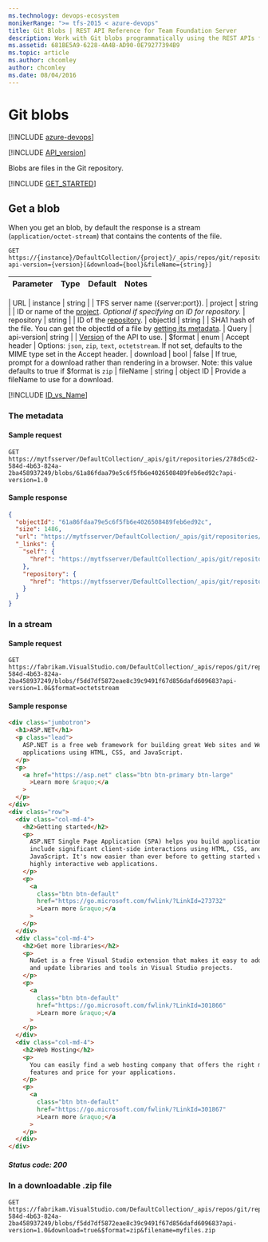 ```yaml
---
ms.technology: devops-ecosystem
monikerRange: ">= tfs-2015 < azure-devops"
title: Git Blobs | REST API Reference for Team Foundation Server
description: Work with Git blobs programmatically using the REST APIs for Team Foundation Server.
ms.assetid: 681BE5A9-6228-4A4B-AD90-0E79277394B9
ms.topic: article
ms.author: chcomley
author: chcomley
ms.date: 08/04/2016
---
```


# Git blobs

[!INCLUDE [azure-devops](../_data/azure-devops-message.md)]

[!INCLUDE [API_version](../_data/version.md)]

Blobs are files in the Git repository.

[!INCLUDE [GET_STARTED](../_data/get-started.md)]

## Get a blob

When you get an blob, by default the response is a stream (`application/octet-stream`) that contains the contents of the file.

```no-highlight
GET https://{instance}/DefaultCollection/{project}/_apis/repos/git/repositories/{repository}/blobs/{objectId}?api-version={version}[&download={bool}&fileName={string}]
```

| Parameter | Type | Default | Notes |
| :-------- | :--- | :------ | :---- |


| URL
| instance | string | | TFS server name ({server:port}).
| project | string | | ID or name of the [project](../tfs/projects.md). _Optional if specifying an ID for repository._
| repository | string | | ID of the [repository](./repositories.md).
| objectId | string | | SHA1 hash of the file. You can get the objectId of a file by [getting its metadata](./items.md#afile).
| Query
| api-version| string | | [Version](../../concepts/rest-api-versioning.md) of the API to use.
| \$format | enum | Accept header | Options: `json`, `zip`, `text`, `octetstream`. If not set, defaults to the MIME type set in the Accept header.
| download | bool | false | If true, prompt for a download rather than rendering in a browser. Note: this value defaults to true if \$format is `zip`
| fileName | string | object ID | Provide a fileName to use for a download.

[!INCLUDE [ID_vs_Name](_data/id_or_name.md)]

### The metadata

#### Sample request

```
GET https://mytfsserver/DefaultCollection/_apis/git/repositories/278d5cd2-584d-4b63-824a-2ba458937249/blobs/61a86fdaa79e5c6f5fb6e4026508489feb6ed92c?api-version=1.0
```

#### Sample response

```json
{
  "objectId": "61a86fdaa79e5c6f5fb6e4026508489feb6ed92c",
  "size": 1486,
  "url": "https://mytfsserver/DefaultCollection/_apis/git/repositories/278d5cd2-584d-4b63-824a-2ba458937249/blobs/61a86fdaa79e5c6f5fb6e4026508489feb6ed92c",
  "_links": {
    "self": {
      "href": "https://mytfsserver/DefaultCollection/_apis/git/repositories/278d5cd2-584d-4b63-824a-2ba458937249/blobs/61a86fdaa79e5c6f5fb6e4026508489feb6ed92c"
    },
    "repository": {
      "href": "https://mytfsserver/DefaultCollection/_apis/git/repositories/278d5cd2-584d-4b63-824a-2ba458937249"
    }
  }
}
```

### In a stream

#### Sample request

```no-highlight
GET https://fabrikam.VisualStudio.com/DefaultCollection/_apis/repos/git/repositories/278d5cd2-584d-4b63-824a-2ba458937249/blobs/f5dd7df5872eae8c39c9491f67d856dafd609683?api-version=1.0&$format=octetstream
```

#### Sample response

```html
<div class="jumbotron">
  <h1>ASP.NET</h1>
  <p class="lead">
    ASP.NET is a free web framework for building great Web sites and Web
    applications using HTML, CSS, and JavaScript.
  </p>
  <p>
    <a href="https://asp.net" class="btn btn-primary btn-large"
      >Learn more &raquo;</a
    >
  </p>
</div>
<div class="row">
  <div class="col-md-4">
    <h2>Getting started</h2>
    <p>
      ASP.NET Single Page Application (SPA) helps you build applications that
      include significant client-side interactions using HTML, CSS, and
      JavaScript. It's now easier than ever before to getting started writing
      highly interactive web applications.
    </p>
    <p>
      <a
        class="btn btn-default"
        href="https://go.microsoft.com/fwlink/?LinkId=273732"
        >Learn more &raquo;</a
      >
    </p>
  </div>
  <div class="col-md-4">
    <h2>Get more libraries</h2>
    <p>
      NuGet is a free Visual Studio extension that makes it easy to add, remove,
      and update libraries and tools in Visual Studio projects.
    </p>
    <p>
      <a
        class="btn btn-default"
        href="https://go.microsoft.com/fwlink/?LinkId=301866"
        >Learn more &raquo;</a
      >
    </p>
  </div>
  <div class="col-md-4">
    <h2>Web Hosting</h2>
    <p>
      You can easily find a web hosting company that offers the right mix of
      features and price for your applications.
    </p>
    <p>
      <a
        class="btn btn-default"
        href="https://go.microsoft.com/fwlink/?LinkId=301867"
        >Learn more &raquo;</a
      >
    </p>
  </div>
</div>
```

##### Status code: 200

### In a downloadable .zip file

```no-highlight
GET https://fabrikam.VisualStudio.com/DefaultCollection/_apis/repos/git/repositories/278d5cd2-584d-4b63-824a-2ba458937249/blobs/f5dd7df5872eae8c39c9491f67d856dafd609683?api-version=1.0&download=true&$format=zip&filename=myfiles.zip
```
